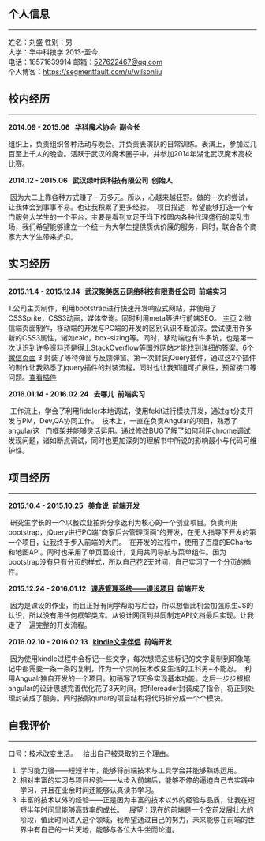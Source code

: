 ## 个人信息
---
姓名：刘盛 性别：男  
大学：华中科技学 2013-至今  
电话：18571639914 邮箱：527622467@qq.com  
个人博客：https://segmentfault.com/u/wilsonliu

## 校内经历
---

**2014.09 - 2015.06   华科魔术协会  副会长**

组织上，负责组织各种活动与晚会。并负责表演队的日常训练。表演上，参加过几百至上千人的晚会。活跃于武汉的魔术圈子中，并参加2014年湖北武汉魔术高校比赛。

**2014.12 - 2015.06   武汉绿叶网科技有限公司  创始人**

 因为大二上靠各种方式赚了一万多元。所以，心越来越狂野。做的一次的尝试，让我体会到事事不易。也让我积累了更多经验。
 项目描述：希望能够打造一个专门服务大学生的一个平台，主要是看到立足于当下校园内各种代理盛行的混乱市场，我们希望能够建立一个统一为大学生提供质优价廉的服务，同时，联合各个商家为大学生带来折扣。
## 实习经历
---

**2015.11.4 - 2015.12.14   武汉聚美医云网络科技有限责任公司  前端实习**

1.公司主页制作，利用bootstrap进行快速开发响应式网站，并使用了CSSSprite，CSS3动画，媒体查询。同时利用meta等进行前端SEO。 [主页](http://wilsonliu.cn/jumeiyi/mainPage/)
2.微信端页面制作，移动端的开发与PC端的开发的区别认识不断加深。尝试使用许多新的CSS3属性，诸如calc，box-sizing等。同时，移动端也有许多坑，也是第一次认识到许多资料还是得上StackOverflow等国外网站才能找到详细的答案。[6个微信页面](http://wilsonliu.cn/jumeiyi/wechatApp/)
3.封装了等待弹窗与反馈弹窗。第一次封装jQuery插件，通过这2个插件的制作让我熟悉了jquery插件的封装流程，同时也让我知道可扩展性，预留接口等问题。[查看插件](http://wilsonliu.cn/jumeiyi/jqueryPlugin/)

**2016.01.14 - 2016.02.24   去哪儿  前端实习**

 工作流上，学会了利用fiddler本地调试，使用fekit进行模块开发，通过git分支开发与PM，Dev,QA协同工作。
 技术上，一直在负责Angular的项目，熟悉了angular这   门框架并能够灵活运用。通过修改BUG了解了如何利用chrome调试发现问题，诸如断点调试，同时也更加深刻的理解书中所说的影响最小与代码可维护性。

## 项目经历
---

**2015.10.4 - 2015.10.25   [美食说](http://wilsonliu.cn/meishishuo/original/)  前端开发**

 研究生学长的一个以餐饮业拍照分享返利为核心的一个创业项目。负责利用bootstrap，jQuery进行PC端“商家后台管理页面”的开发，在无人指导下开发的第一个项目，让我终于步入前端的大门。
 在开发的过程中，使用了百度的ECharts和地图API。同时也采用了单页面设计，复用共同导航与菜单组件。因为bootstrap没有只有分页的样式，所以自己花2天时间，自己实习了一个分页的插件。

**2015.12.24 - 2016.01.12   [课表管理系统——课设项目](http://wilsonliu.cn/classSystem/classSystemCode/)  前端开发**

 因为是课设的作业，而且正好有同学帮助写后台，所以想借此机会加强原生JS的认识，所以没有用任何框架类库。从设计网页到共同制定API文档最后实现。让我走了一遍完整的开发流程。

**2016.02.10 - 2016.02.13   [kindle文字伴侣](http://wilsonliu.cn/kindleClipingDeal/html/)  前端开发**

 因为使用kindle过程中会标记一些文字，每次想把这些标记的文字复制到印象笔记中都需要一条一条的复制，作为一个崇尚技术改变生活的工科男~不能忍。
 利用Angualr独自开发的一个项目。初稿写了1天多实现基本功能。之后一步步根据angular的设计思想完善优化花了3天时间。把filereader封装成了指令，将正则处理封装成了服务。同时按照qunar的项目结构将代码拆分成一个个模块。

## 自我评价
---
口号：技术改变生活。
 
给出自己被录取的三个理由。
1. 学习能力强——短短半年，能够将前端技术与工具学会并能够熟练运用。
2. 相对丰富的实习与项目经验——从步入前端后，能够不停的逼迫自己去实践中学习，并且在业余时间还能够认真读书学习。
3. 丰富的技术以外的经验——正是因为丰富的技术以外的经验与品质，让我在短短半年时间里能够高效率的成长。
 
展望：现在的前端是一个空前发展壮大的阶段，值此时间进入这个领域，我希望通过自己的努力，未来能够在前端的世界中有自己的一片天地，能够与各位大牛坐而论道。
